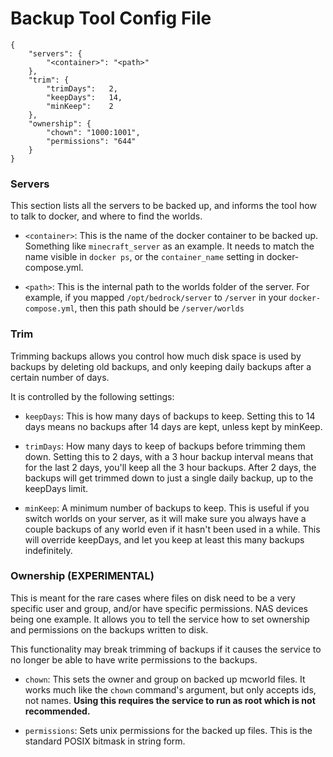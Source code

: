 # Backup Tool Config File

```
{
    "servers": {
        "<container>": "<path>"
    },
    "trim": {
        "trimDays":   2,
        "keepDays":   14,
        "minKeep":    2
    },
    "ownership": {
        "chown": "1000:1001",
        "permissions": "644"
    }
}
```

### Servers

This section lists all the servers to be backed up, and informs the tool how to talk to docker, and where to find the worlds. 

* `<container>`: This is the name of the docker container to be backed up. Something like `minecraft_server` as an example. It needs to match the name visible in `docker ps`, or the `container_name` setting in docker-compose.yml. 

* `<path>`: This is the internal path to the worlds folder of the server. For example, if you mapped `/opt/bedrock/server` to `/server` in your `docker-compose.yml`, then this path should be `/server/worlds`

### Trim

Trimming backups allows you control how much disk space is used by backups by deleting old backups, and only keeping daily backups after a certain number of days.

It is controlled by the following settings:

* `keepDays`: This is how many days of backups to keep. Setting this to 14 days means no backups after 14 days are kept, unless kept by minKeep.

* `trimDays`: How many days to keep of backups before trimming them down. Setting this to 2 days, with a 3 hour backup interval means that for the last 2 days, you'll keep all the 3 hour backups. After 2 days, the backups will get trimmed down to just a single daily backup, up to the keepDays limit. 

* `minKeep`: A minimum number of backups to keep. This is useful if you switch worlds on your server, as it will make sure you always have a couple backups of any world even if it hasn't been used in a while. This will override keepDays, and let you keep at least this many backups indefinitely.

### Ownership (EXPERIMENTAL)

This is meant for the rare cases where files on disk need to be a very specific user and group, and/or have specific permissions. NAS devices being one example. It allows you to tell the service how to set ownership and permissions on the backups written to disk.

This functionality may break trimming of backups if it causes the service to no longer be able to have write permissions to the backups.

* `chown`: This sets the owner and group on backed up mcworld files. It works much like the `chown` command's argument, but only accepts ids, not names. **Using this requires the service to run as root which is not recommended.**

* `permissions`: Sets unix permissions for the backed up files. This is the standard POSIX bitmask in string form. 

